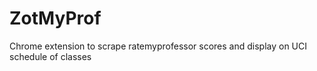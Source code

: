 # ZotMyProf
Chrome extension to scrape ratemyprofessor scores and display on UCI schedule of classes
